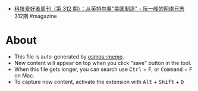 - [科技爱好者周刊（第 312 期）：从英特尔看"美国制造" - 阮一峰的网络日志](https://www.ruanyifeng.com/blog/2024/08/weekly-issue-312.html) 312期 #magazine

# About

- This file is auto-generated by [osmos::memo](https://github.com/osmoscraft/osmosmemo).
- New content will appear on top when you click "save" button in the tool.
- When this file gets longer, you can search use <kbd>Ctrl</kbd> + <kbd>F</kbd>, or <kbd>Command</kbd> + <kbd>F</kbd> on Mac.
- To capture now content, activate the extension with <kbd>Alt</kbd> + <kbd>Shift</kbd> + <kbd>D</kbd>
